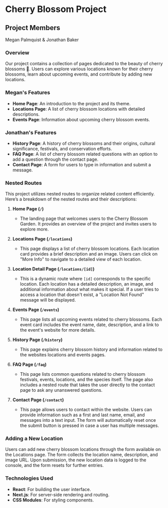 # Cherry Blossom Project

## Project Members

Megan Palmquist & Jonathan Baker

### Overview

Our project contains a collection of pages dedicated to the beauty of cherry blossoms 🌸. Users can explore various locations known for their cherry blossoms, learn about upcoming events, and contribute by adding new locations.

### Megan's Features

- **Home Page**: An introduction to the project and its theme.
- **Locations Page**: A list of cherry blossom locations with detailed descriptions.
- **Events Page**: Information about upcoming cherry blossom events.

### Jonathan's Features

- **History Page**: A history of cherry blossoms and their origins, cultural significance, festivals, and conservation efforts.
- **FAQ Page**: A list of cherry blossom related questions with an option to add a question through the contact page.
- **Contact Page**: A form for users to type in information and submit a message.

### Nested Routes

This project utilizes nested routes to organize related content efficiently. Here’s a breakdown of the nested routes and their descriptions:

1. **Home Page (`/`)**

   - The landing page that welcomes users to the Cherry Blossom Garden. It provides an overview of the project and invites users to explore more.

2. **Locations Page (`/locations`)**

   - This page displays a list of cherry blossom locations. Each location card provides a brief description and an image. Users can click on "More Info" to navigate to a detailed view of each location.

3. **Location Detail Page (`/locations/[id]`)**

   - This is a dynamic route where `[id]` corresponds to the specific location. Each location has a detailed description, an image, and additional information about what makes it special. If a user tries to access a location that doesn't exist, a "Location Not Found" message will be displayed.

4. **Events Page (`/events`)**
   - This page lists all upcoming events related to cherry blossoms. Each event card includes the event name, date, description, and a link to the event's website for more details.
  
5. **History Page (`/history`)**
   - This page explains cherry blossom history and information related to the websites locations and events pages.

6. **FAQ Page (`/faq`)**
   - This page lists common questions related to cherry blossom festivals, events, locations, and the species itself. The page also includes a nested route that takes the user directly to the contact page to ask any unanswered questions.

7. **Contact Page (`/contact`)**
   - This page allows users to contact within the website. Users can provide information such as a first and last name, email, and messages into a text input. The form will automatically reset once the submit button is pressed in case a user has multiple messages.

### Adding a New Location

Users can add new cherry blossom locations through the form available on the Locations page. The form collects the location name, description, and image URL. Upon submission, the new location data is logged to the console, and the form resets for further entries.

### Technologies Used

- **React**: For building the user interface.
- **Next.js**: For server-side rendering and routing.
- **CSS Modules**: For styling components.
